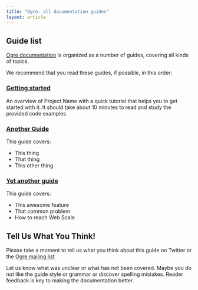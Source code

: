 ```yaml
---
title: "Ogre: all documentation guides"
layout: article
---
```


## Guide list

[Ogre documentation](https://github.com/clojurewerkz/ogre.docs) is organized as a number of guides, covering all kinds of topics.

We recommend that you read these guides, if possible, in this order:


###  [Getting started](/articles/getting_started.html)

An overview of Project Name with a quick tutorial that helps you to get started with it. It should take about
10 minutes to read and study the provided code examples

### [Another Guide](/)

This guide covers:

 * This thing
 * That thing
 * This other thing


### [Yet another guide](/)

This guide covers:

 * This awesome feature
 * That common problem
 * How to reach Web Scale


## Tell Us What You Think!

Please take a moment to tell us what you think about this guide on Twitter or the [Ogre mailing list](https://groups.google.com/forum/#!forum/clojure-titanium)

Let us know what was unclear or what has not been covered. Maybe you
do not like the guide style or grammar or discover spelling
mistakes. Reader feedback is key to making the documentation better.
